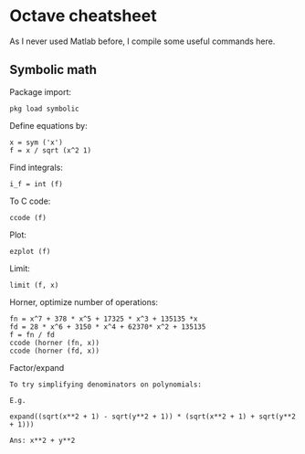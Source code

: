 Octave cheatsheet
=================

As I never used Matlab before, I compile some useful commands here.

Symbolic math
-------------

Package import:

    pkg load symbolic

Define equations by:

    x = sym ('x')
    f = x / sqrt (x^2 1)

Find integrals:

    i_f = int (f)

To C code:

    ccode (f)

Plot:

    ezplot (f)

Limit:

    limit (f, x)

Horner, optimize number of operations:

    fn = x^7 + 378 * x^5 + 17325 * x^3 + 135135 *x
    fd = 28 * x^6 + 3150 * x^4 + 62370* x^2 + 135135
    f = fn / fd
    ccode (horner (fn, x))
    ccode (horner (fd, x))

Factor/expand

    To try simplifying denominators on polynomials:

    E.g.

    expand((sqrt(x**2 + 1) - sqrt(y**2 + 1)) * (sqrt(x**2 + 1) + sqrt(y**2 + 1)))

    Ans: x**2 + y**2
